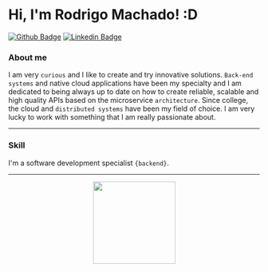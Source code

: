 # Hi, I'm Rodrigo Machado! :D

[![Github Badge](https://img.shields.io/badge/-Github-000?style=flat-square&logo=Github&logoColor=white&link=https://github.com/RodrigoMachado9)](https://github.com/RodrigoMachado9)
[![Linkedin Badge](https://img.shields.io/badge/-LinkedIn-blue?style=flat-square&logo=Linkedin&logoColor=white&link=https://www.linkedin.com/in/rodrigo-machado-6b0b33177/)](https://www.linkedin.com/in/rodrigo-machado-6b0b33177/)

### About me

I am very ```curious``` and I like to create and try innovative solutions. ```Back-end systems``` and native cloud applications have been my specialty and I am dedicated to being always up to date on how to create reliable, scalable and high quality APIs based on the microservice ```architecture```.
Since college, the cloud and ```distributed systems``` have been my field of choice. I am very lucky to work with something that I am really passionate about. 

***
### Skill
I'm a software development specialist ```{backend}```.
***

<p align="center">
  <a href="https://github.com/anuraghazra/github-readme-stats">
    <img
      align="center"
      height="165"
      src="https://github-readme-stats.vercel.app/api?username=RodrigoMachado9&count_private=true&show_icons=true&custom_title=Github%20Status&hide=issues&theme=radical"
    />
  </a>
</p>




